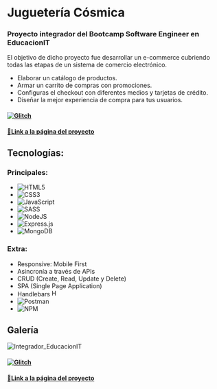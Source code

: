 # Juguetería Cósmica

### Proyecto integrador del Bootcamp Software Engineer en EducacionIT

El objetivo de dicho proyecto fue desarrollar un e-commerce cubriendo todas las etapas de un sistema de comercio electrónico.

- Elaborar un catálogo de productos.
- Armar un carrito de compras con promociones.
- Configuras el checkout con diferentes medios y tarjetas de crédito.
- Diseñar la mejor experiencia de compra para tus usuarios.

#### [![Glitch](https://img.shields.io/badge/glitch-%233333FF.svg?style=for-the-badge&logo=glitch&logoColor=white) ](https://cmoros-ecommerce-jcosmica.glitch.me/)

#### [🔗Link a la página del proyecto ](https://cmoros-ecommerce-jcosmica.glitch.me/)

## Tecnologías:

### Principales:

- ![HTML5](https://img.shields.io/badge/html5-%23E34F26.svg?style=for-the-badge&logo=html5&logoColor=white)
- ![CSS3](https://img.shields.io/badge/css3-%231572B6.svg?style=for-the-badge&logo=css3&logoColor=white)
- ![JavaScript](https://img.shields.io/badge/javascript-%23323330.svg?style=for-the-badge&logo=javascript&logoColor=%23F7DF1E)
- ![SASS](https://img.shields.io/badge/SASS-hotpink.svg?style=for-the-badge&logo=SASS&logoColor=white)
- ![NodeJS](https://img.shields.io/badge/node.js-6DA55F?style=for-the-badge&logo=node.js&logoColor=white)
- ![Express.js](https://img.shields.io/badge/express.js-%23404d59.svg?style=for-the-badge&logo=express&logoColor=%2361DAFB)
- ![MongoDB](https://img.shields.io/badge/MongoDB-%234ea94b.svg?style=for-the-badge&logo=mongodb&logoColor=white)


### Extra:

- Responsive: Mobile First
- Asincronía a través de APIs
- CRUD (Create, Read, Update y Delete)
- SPA (Single Page Application)
- Handlebars <img src="https://user-images.githubusercontent.com/93099135/203695688-31f611c5-464f-4181-82ce-80b4986388f5.png" alt="HBS" height="16" width="16">
- ![Postman](https://img.shields.io/badge/Postman-FF6C37?style=for-the-badge&logo=postman&logoColor=white)
- ![NPM](https://img.shields.io/badge/NPM-%23000000.svg?style=for-the-badge&logo=npm&logoColor=white)

<!-- ## Getting Started

### Instalación

1. Clone the repo
   ```sh
   git clone https://github.com/Cmoros/Integrador_EducacionIT.git
   ```
   
2. Install NPM packages
   ```sh
   npm install
   ```
   
3. Start the server
   ```
   npm start
   ```
   
4. Abre en `http://localhost:8081/` para ver el frontEnd

--- -->

## Galería 

![Integrador_EducacionIT](https://user-images.githubusercontent.com/93099135/207626377-37127e84-a68f-4c11-86d5-ecc3010be6ff.png)


#### [![Glitch](https://img.shields.io/badge/glitch-%233333FF.svg?style=for-the-badge&logo=glitch&logoColor=white) ](https://cmoros-ecommerce-jcosmica.glitch.me/)

#### [🔗Link a la página del proyecto ](https://cmoros-ecommerce-jcosmica.glitch.me/)
